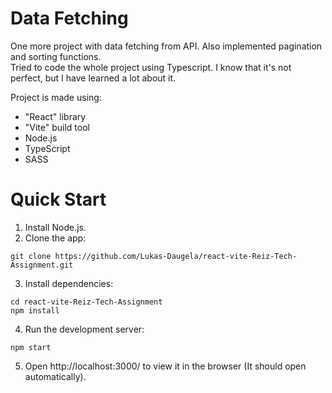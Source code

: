 # Data Fetching
One more project with data fetching from API. Also implemented pagination and sorting functions.    
Tried to code the whole project using Typescript. I know that it's not perfect, but I have learned a lot about it.

Project is made using:
- "React" library
- "Vite" build tool
- Node.js
- TypeScript
- SASS

# Quick Start
1. Install Node.js.
2. Clone the app:
```
git clone https://github.com/Lukas-Daugela/react-vite-Reiz-Tech-Assignment.git
```
3. Install dependencies:
```
cd react-vite-Reiz-Tech-Assignment
npm install
```
4. Run the development server:
```
npm start
```
5. Open http://localhost:3000/ to view it in the browser (It should open automatically).
